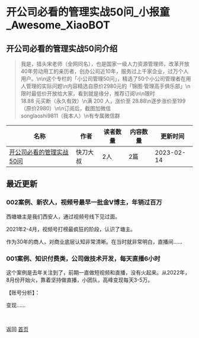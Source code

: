 # 开公司必看的管理实战50问_小报童_Awesome_XiaoBOT

## 开公司必看的管理实战50问介绍
> 我是，猎头宋老师（全网同名），也是国家一级人力资源管理师，改革开放40年劳动用工的亲历者，创办公司近10年，服务过上千家企业，过万个人用户。\n\n这个专栏的「小公司管理50问」，精选了50个小公司管理者在用人管理的实际问题\n内容精选自原价2980元的「锦图·管理高手俱乐部」\n限时最低价开放给大家，看到就是缘分，推荐订阅\n\n限时  
18.88 元买断（永久有效）\n满 200 人，涨价至 28.88\n逐步涨价至199（原价2980）\n\n订阅后，截图加微信  
songlaoshi9811（我本人）\n有专属微信群  
  


|名称|作者|读者数量|内容数量|更新时间|
|---|---|---|---|---|
|[开公司必看的管理实战50问](https://xiaobot.net/p/zijue01?refer=0b133df9-27dc-423b-8101-639049001c13)|快刀大叔|2人|2篇|2023-02-14|

## 最近更新
### 002案例、新农人，视频号最早一批金V博主，年销过百万

西塘塘主是我们西安人，通过视频号线下见过面。

2021年2-4月，视频号打榜最疯狂的阶段，认识了塘主。

作为30年的商人，对商业底层认知非常清晰。在当时就非常明白，直播间......

### 001案例、知识付费类，公司做技术开发，每天直播6小时

这个案例是去年关注到了，前期一直做短视频和直播，没有火起来。从2022年，8月份开始火，靠着坚持做直播，小团队，高峰变现每天3-5万。

【账号分析】：

变现......


<a href="https://github.com/Reno9527/awesome-xiaobot" style="color: white; text-decoration: none;">awesome-xiaobot</a>

返回 [首页](../README.md)
